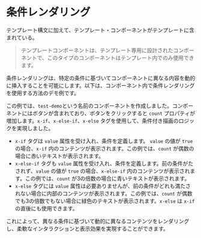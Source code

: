 <template is="exm-article">
<a href="../../publics/examples/condition/demo.html" preview></a>
<a href="../../publics/examples/condition/test-demo.html" main></a>
</template>

# 条件レンダリング

テンプレート構文に加えて、テンプレート・コンポーネントがテンプレートに含まれている。

> テンプレートコンポーネントは、テンプレート専用に設計されたコンポーネントで、このタイプのコンポーネントはテンプレート内でのみ使用できます。

条件レンダリングは、特定の条件に基づいてコンポーネントに異なる内容を動的に挿入することを可能にします。以下は、コンポーネント内で条件レンダリングを使用する方法のデモ例です。

この例では、`test-demo`という名前のコンポーネントを作成しました。コンポーネントにはボタンが含まれており、ボタンをクリックすると `count` プロパティが増加します。`x-if`、`x-else-if`、`x-else` タグを使用して、条件付き描画のロジックを実現しました。

- `x-if` タグは `value` 属性を受け入れ、条件を定義します。 `value` の値が `true` の場合、`x-if` 内のコンテンツが表示されます。この例では、`count` が偶数の場合に赤いテキストが表示されます。
- `x-else-if` タグも `value` 属性を受け入れ、条件を定義します。前の条件がたされず、`value` の値が `true` の場合、`x-else-if` 内のコンテンツが表示されます。この例では、`count` が3の倍数の場合に青いテキストが表示されます。
- `x-else` タグには `value` 属性は必要ありませんが、前の条件がどれも満たされない場合に内部のコンテンツが表示されます。この例では、`count` が偶数でも3の倍数でもない場合に緑色のテキストが表示されます。`x-else` は `x-if` の直後にも使用できます。

これによって、異なる条件に基づいて動的に異なるコンテンツをレンダリングし、柔軟なインタラクションと表示効果を実現することができます。